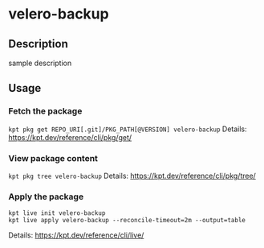 # velero-backup

## Description
sample description

## Usage

### Fetch the package
`kpt pkg get REPO_URI[.git]/PKG_PATH[@VERSION] velero-backup`
Details: https://kpt.dev/reference/cli/pkg/get/

### View package content
`kpt pkg tree velero-backup`
Details: https://kpt.dev/reference/cli/pkg/tree/

### Apply the package
```
kpt live init velero-backup
kpt live apply velero-backup --reconcile-timeout=2m --output=table
```
Details: https://kpt.dev/reference/cli/live/
